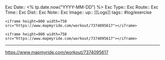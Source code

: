Exc Date::  <% tp.date.now("YYYY-MM-DD") %>
Exc Type:: 
Exc Route:: 
Exc Time:: 
Exc Dist:: 
Exc Note:: 
Exc Image:: 
up:: [[Logs]]
tags:: #log/exercise 

`<iframe height=800 width=750 src="https://www.mapmyride.com/workout/7374095617"></iframe>`

`<iframe height=800 width=750 src="https://www.mapmyride.com/workout/7374095617"></iframe>`

---



https://www.mapmyride.com/workout/7374095617